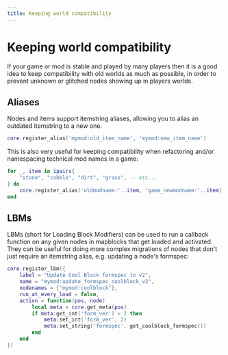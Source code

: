 ```yaml
---
title: Keeping world compatibility
---
```


# Keeping world compatibility
If your game or mod is stable and played by many players then it is a good idea to keep compatibility with old worlds as much as possible, in order to prevent unknown or glitched nodes showing up in players worlds.

## Aliases
Nodes and items support itemstring aliases, allowing you to alias an outdated itemstring to a new one.

```lua
core.register_alias('mymod:old_item_name', 'mymod:new_item_name')
```

This is also very useful for keeping compatibility when refactoring and/or namespacing technical mod names in a game:

```lua
for _, item in ipairs{
	"stone", "cobble", "dirt", "grass", -- etc...
} do
	core.register_alias('oldmodname:'..item, 'game_newmodname:'..item)
end
```

## LBMs
LBMs (short for Loading Block Modifiers) can be used to run a callback function on any given nodes in mapblocks that get loaded and activated. They can be useful for doing more complex migrations of nodes that don't just require an itemstring alias, e.g. updating a node's formspec:

```lua
core.register_lbm({
	label = "Update Cool Block formspec to v2",
	name = "mymod:update_formspec_coolblock_v2",
	nodenames = {"mymod:coolblock"},
	run_at_every_load = false,
	action = function(pos, node)
		local meta = core.get_meta(pos)
		if meta:get_int('form_ver') < 2 then
			meta:set_int('form_ver', 2)
			meta:set_string('formspec', get_coolblock_formspec())
		end
	end
})
```

